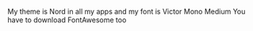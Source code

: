 My theme is Nord in all my apps and my font is Victor Mono Medium
You have to download FontAwesome too
